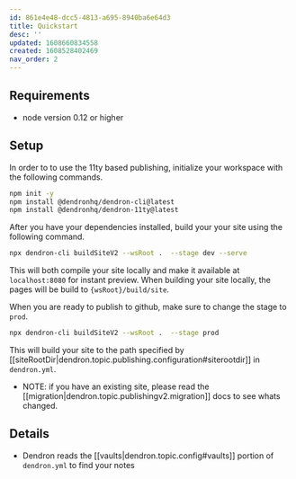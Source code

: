 ```yaml
---
id: 861e4e48-dcc5-4813-a695-8940ba6e64d3
title: Quickstart
desc: ''
updated: 1608660834558
created: 1608528402469
nav_order: 2
---
```

## Requirements

- node version 0.12 or higher

## Setup

In order to to use the 11ty based publishing, initialize your workspace with the following commands.

```bash
npm init -y
npm install @dendronhq/dendron-cli@latest
npm install @dendronhq/dendron-11ty@latest
```

After you have your dependencies installed, build your your site using the following command.

```bash
npx dendron-cli buildSiteV2 --wsRoot .  --stage dev --serve
```

This will both compile your site locally and make it available at `localhost:8080` for instant preview. When building your site locally, the pages will be build to `{wsRoot}/build/site`. 

When you are ready to publish to github, make sure to change the stage to `prod`.

```bash
npx dendron-cli buildSiteV2 --wsRoot .  --stage prod 
```

This will build your site to the path specified by [[siteRootDir|dendron.topic.publishing.configuration#siterootdir]] in `dendron.yml`. 

- NOTE: if you have an existing site, please read the [[migration|dendron.topic.publishingv2.migration]] docs to see whats changed.

## Details

- Dendron reads the [[vaults|dendron.topic.config#vaults]] portion of `dendron.yml` to find your notes

